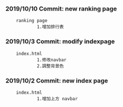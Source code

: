 ### 2019/10/10 Commit: new ranking page
        ranking page
                1.增加排行表
### 2019/10/3 Commit: modify indexpage
        index.html
                1.修改navbar
                2.調整背景色

### 2019/10/2 Commit: new index page
        index.html
                1.增加上方 navbar
